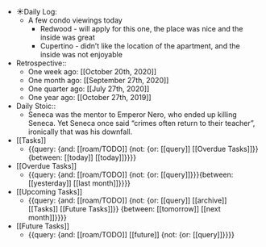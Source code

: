 - ☀️Daily Log:
    - A few condo viewings today
        - Redwood - will apply for this one, the place was nice and the inside was great
        - Cupertino - didn’t like the location of the apartment, and the inside was not enjoyable
- Retrospective::
    - One week ago: [[October 20th, 2020]]
    - One month ago: [[September 27th, 2020]]
    - One quarter ago: [[July 27th, 2020]]
    - One year ago: [[October 27th, 2019]]
- Daily Stoic::
    - Seneca was the mentor to Emperor Nero, who ended up killing Seneca. Yet Seneca once said “crimes often return to their teacher”, ironically that was his downfall.
- [[Tasks]]
    - {{query: {and: [[roam/TODO]] {not: {or: [[query]] [[Overdue Tasks]]}} {between: [[today]] [[today]]}}}}
- [[Overdue Tasks]]
    - {{query: {and: [[roam/TODO]] {not: {or: [[query]]}}}{between: [[yesterday]] [[last month]]}}}}
- [[Upcoming Tasks]]
    - {{query: {and: [[roam/TODO]] {not: {or: [[query]] [[archive]] [[Tasks]] [[Future Tasks]]}} {between: [[tomorrow]] [[next month]]}}}}
- [[Future Tasks]]
    - {{query: {and: [[roam/TODO]] [[future]] {not: {or: [[query]]}}}}
